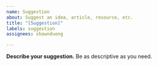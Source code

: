 ```yaml
---
name: Suggestion
about: Suggest an idea, article, resource, etc.
title: "[Suggestion]"
labels: suggestion
assignees: shawnduong

---
```


**Describe your suggestion.**
Be as descriptive as you need.
